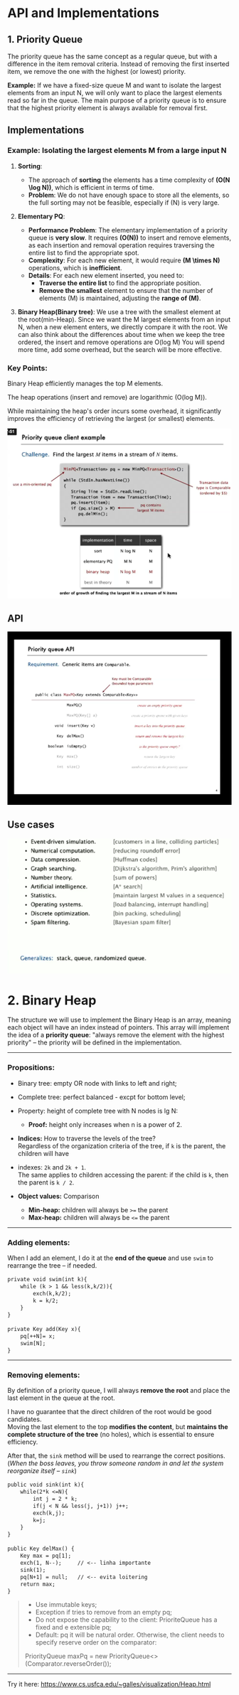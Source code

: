 # API and Implementations

## 1. Priority Queue 

The priority queue has the same concept as a regular queue, but with a difference in the item removal criteria.
Instead of removing the first inserted item, we remove the one with the highest (or lowest) priority.

**Example:**
If we have a fixed-size queue M and want to isolate the largest elements from an input N, we will only want to place 
the largest elements read so far in the queue. The main purpose of a priority queue is to ensure that the highest 
priority element is always available for removal first.

## Implementations 

### Example: Isolating the largest elements M from a large input N

1. **Sorting**:
    - The approach of **sorting** the elements has a time complexity of **\(O(N \log N)\)**, which is efficient in 
terms of time.
    - **Problem**: We do not have enough space to store all the elements, so the full sorting may not be feasible, 
especially if \(N\) is very large.

2. **Elementary PQ**:
    - **Performance Problem**: The elementary implementation of a priority queue is **very slow**. It requires
**\(O(N)\)** to insert and remove elements, as each insertion and removal operation requires traversing the entire 
list to find the appropriate spot.
    - **Complexity**: For each new element, it would require **\(M \times N\)** operations, which is **inefficient**.
    - **Details**: For each new element inserted, you need to:
        - **Traverse the entire list** to find the appropriate position.
        - **Remove the smallest** element to ensure that the number of elements \(M\) is maintained, adjusting the 
**range of \(M\)**.

3. **Binary Heap(Binary tree)**: We use a tree with the smallest element at the root(min-Heap). Since we want the M 
largest elements from an input N, when a new element enters, we directly compare it with the root.
We can also think about the differences about time when we keep the tree ordered, the insert and remove operations are 
O(log M) You will spend more time, add some overhead, but the search will be more effective.

### Key Points:
Binary Heap efficiently manages the top M elements.

The heap operations (insert and remove) are logarithmic (O(log M)).

While maintaining the heap's order incurs some overhead, it significantly improves the efficiency of retrieving 
the largest (or smallest) elements.

![img_18.png](img_18.png)

## API

![img_19.png](img_19.png)

## Use cases

![img_20.png](img_20.png)

# 2. Binary Heap


The structure we will use to implement the Binary Heap is an array, meaning each object will have an
index instead of pointers. This array will implement the idea of a **priority queue**: "always remove the element
with the highest priority" – the priority will be defined in the implementation.

---

### Propositions:
- Binary tree: empty OR node with links to left and right;
- Complete tree: perfect balanced - excpt for bottom level;
- Property: height of complete tree with N nodes is lg N: 
  - **Proof:** height only increases when n is a power of 2.

- **Indices:** How to traverse the levels of the tree?  
  Regardless of the organization criteria of the tree, if `k` is the parent, the children will have 
- indexes: `2k` and `2k + 1`.  
  The same applies to children accessing the parent: if the child is `k`, then the parent is `k / 2`.

- **Object values:** Comparison
   - **Min-heap:** children will always be `>=` the parent
   - **Max-heap:** children will always be `<=` the parent

---

### Adding elements:

When I add an element, I do it at the **end of the queue** and use `swim` to rearrange the tree – if needed.



```
private void swim(int k){
    while (k > 1 && less(k,k/2)){
        exch(k,k/2);
        k = k/2;
    }
}

private Key add(Key x){
    pq[++N]= x;
    swim[N];   
}

```
---

### Removing elements:

By definition of a priority queue, I will always **remove the root** and place the last element in the queue at the root.

I have no guarantee that the direct children of the root would be good candidates.  
Moving the last element to the top **modifies the content**, but **maintains the complete structure of the tree** 
(no holes), which is essential to ensure efficiency.

After that, the `sink` method will be used to rearrange the correct positions.  
(*When the boss leaves, you throw someone random in and let the system reorganize itself – `sink`*)
```
public void sink(int k){
    while(2*k <=N){
        int j = 2 * k;
        if(j < N && less(j, j+1)) j++;
        exch(k,j);
        k=j;
    }
}

public Key delMax() {
    Key max = pq[1];
    exch(1, N--);     // <-- linha importante
    sink(1);
    pq[N+1] = null;   // <-- evita loitering
    return max;
}
```


> - Use immutable keys;
> - Exception if tries to remove from an empty pq;
> - Do not expose the capability to the client: PrioriteQueue has a fixed and e extensible pq;
> - Default: pq it will be natural order. Otherwise, the client needs to specify 
> reserve order on the comparator: 
> 
> PriorityQueue<Integer> maxPq = new PriorityQueue<>(Comparator.reverseOrder());

---

Try it here: https://www.cs.usfca.edu/~galles/visualization/Heap.html

